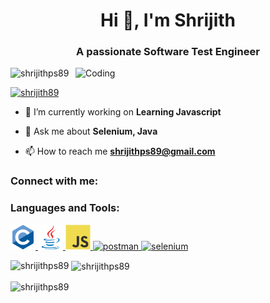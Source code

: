 <h1 align="center">Hi 👋, I'm Shrijith</h1>
<h3 align="center">A passionate Software Test Engineer</h3>
<img align="right" alt="Coding" width="400" src="https://www.google.com/url?sa=i&url=https%3A%2F%2Fwww.avisto.com%2Fen%2Ftest-engineer%2F&psig=AOvVaw2ChdYH-0Oj5vbci-ZbvI8A&ust=1679922321387000&source=images&cd=vfe&ved=0CBAQjRxqFwoTCODgvLzU-f0CFQAAAAAdAAAAABAR">

<p align="left"> <img src="https://komarev.com/ghpvc/?username=shrijithps89&label=Profile%20views&color=0e75b6&style=flat" alt="shrijithps89" /> </p>

<p align="left"> <a href="https://github.com/ryo-ma/github-profile-trophy"><img src="https://github-profile-trophy.vercel.app/?username=shrijith89" alt="shrijith89" /></a> </p>

- 🔭 I’m currently working on **Learning Javascript**

- 💬 Ask me about **Selenium, Java**

- 📫 How to reach me **shrijithps89@gmail.com**

<h3 align="left">Connect with me:</h3>
<p align="left">
</p>

<h3 align="left">Languages and Tools:</h3>
<p align="left"> <a href="https://www.cprogramming.com/" target="_blank" rel="noreferrer"> <img src="https://raw.githubusercontent.com/devicons/devicon/master/icons/c/c-original.svg" alt="c" width="40" height="40"/> </a> <a href="https://www.java.com" target="_blank" rel="noreferrer"> <img src="https://raw.githubusercontent.com/devicons/devicon/master/icons/java/java-original.svg" alt="java" width="40" height="40"/> </a> <a href="https://developer.mozilla.org/en-US/docs/Web/JavaScript" target="_blank" rel="noreferrer"> <img src="https://raw.githubusercontent.com/devicons/devicon/master/icons/javascript/javascript-original.svg" alt="javascript" width="40" height="40"/> </a> <a href="https://postman.com" target="_blank" rel="noreferrer"> <img src="https://www.vectorlogo.zone/logos/getpostman/getpostman-icon.svg" alt="postman" width="40" height="40"/> </a> <a href="https://www.selenium.dev" target="_blank" rel="noreferrer"> <img src="https://raw.githubusercontent.com/detain/svg-logos/780f25886640cef088af994181646db2f6b1a3f8/svg/selenium-logo.svg" alt="selenium" width="40" height="40"/> </a> </p>

<p><img align="left" src="https://github-readme-stats.vercel.app/api/top-langs?username=shrijithps89&show_icons=true&locale=en&layout=compact" alt="shrijithps89" /></p>

<p>&nbsp;<img align="center" src="https://github-readme-stats.vercel.app/api?username=shrijithps89&show_icons=true&locale=en" alt="shrijithps89" /></p>

<p><img align="center" src="https://github-readme-streak-stats.herokuapp.com/?user=shrijithps89&" alt="shrijithps89" /></p>

